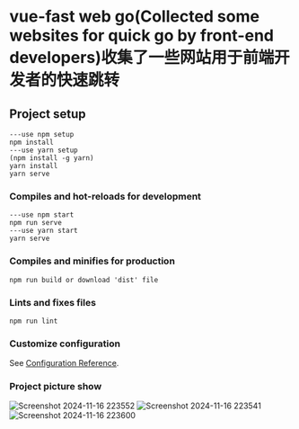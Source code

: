 # vue-fast web go(Collected some websites for quick go by front-end developers)收集了一些网站用于前端开发者的快速跳转

## Project setup
```
---use npm setup
npm install
---use yarn setup
(npm install -g yarn)
yarn install
yarn serve
```

### Compiles and hot-reloads for development
```
---use npm start
npm run serve
---use yarn start
yarn serve
```

### Compiles and minifies for production
```
npm run build or download 'dist' file
```

### Lints and fixes files
```
npm run lint
```

### Customize configuration
See [Configuration Reference](https://cli.vuejs.org/config/).

### Project picture show 

![Screenshot 2024-11-16 223552](https://github.com/user-attachments/assets/228e134d-40f0-4c06-8aee-ad2f93ca8b17)
![Screenshot 2024-11-16 223541](https://github.com/user-attachments/assets/86bfd1eb-9289-4d13-b19e-05cca42f7ccc)
![Screenshot 2024-11-16 223600](https://github.com/user-attachments/assets/dcf96e4b-735a-47fb-b199-b5d9134b6afa)
